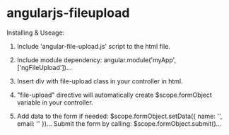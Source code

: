 angularjs-fileupload
====================

Installing & Useage:

1)  Include 'angular-file-upload.js' script to the html file.

2)  Include module dependency: angular.module('myApp', ['ngFileUpload'])...

3)  Insert div with file-upload class in your controller in html.

4)  "file-upload" directive will automatically create $scope.formObject variable in your controller.

5)  Add data to the form if needed: $scope.formObject.setData({ name: '', email: '' })...
    Submit the form by calling: $scope.formObject.submit()...
  
